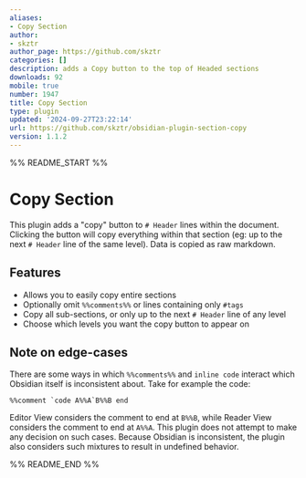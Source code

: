 ```yaml
---
aliases:
- Copy Section
author:
- skztr
author_page: https://github.com/skztr
categories: []
description: adds a Copy button to the top of Headed sections
downloads: 92
mobile: true
number: 1947
title: Copy Section
type: plugin
updated: '2024-09-27T23:22:14'
url: https://github.com/skztr/obsidian-plugin-section-copy
version: 1.1.2
---
```


%% README_START %%

# Copy Section

This plugin adds a "copy" button to `# Header` lines within the document. Clicking the button will copy everything
within that section (eg: up to the next `# Header` line of the same level). Data is copied as raw markdown.

## Features

- Allows you to easily copy entire sections
- Optionally omit `%%comments%%` or lines containing only `#tags`
- Copy all sub-sections, or only up to the next `# Header` line of any level
- Choose which levels you want the copy button to appear on

## Note on edge-cases

There are some ways in which `%%comments%%` and ```inline code``` interact which Obsidian itself is inconsistent about.
Take for example the code:

```
%%comment `code A%%A`B%%B end
```

Editor View considers the comment to end at `B%%B`, while Reader View considers the comment to end at `A%%A`.
This plugin does not attempt to make any decision on such cases. Because Obsidian is inconsistent, the plugin also
considers such mixtures to result in undefined behavior.


%% README_END %%